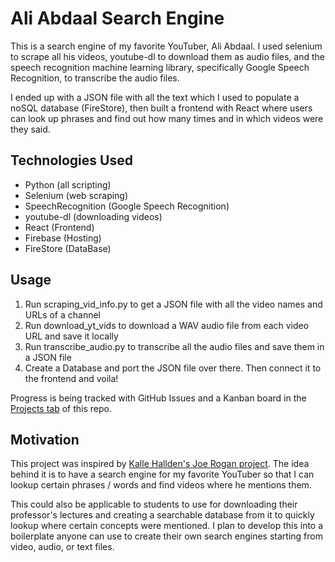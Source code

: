 # Ali Abdaal Search Engine

This is a search engine of my favorite YouTuber, Ali Abdaal. I used selenium to scrape all his videos, youtube-dl to download them as audio files, and the speech recognition machine learning library, specifically Google Speech Recognition, to transcribe the audio files.

I ended up with a JSON file with all the text which I used to populate a noSQL database (FireStore), then built a frontend with React where users can look up phrases and find out how many times and in which videos were they said.

## Technologies Used

- Python (all scripting)
- Selenium (web scraping)
- SpeechRecognition (Google Speech Recognition)
- youtube-dl (downloading videos)
- React (Frontend)
- Firebase (Hosting)
- FireStore (DataBase)

## Usage

1. Run scraping_vid_info.py to get a JSON file with all the video names and URLs of a channel
2. Run download_yt_vids to download a WAV audio file from each video URL and save it locally
3. Run transcribe_audio.py to transcribe all the audio files and save them in a JSON file
4. Create a Database and port the JSON file over there. Then connect it to the frontend and voila!

Progress is being tracked with GitHub Issues and a Kanban board in the [Projects tab](https://github.com/Nutlope/yt-search-engine/projects/1) of this repo.

## Motivation

This project was inspired by [Kalle Hallden's Joe Rogan project](https://www.youtube.com/watch?v=UUnAcrzA0nA&t=7s&ab_channel=KalleHallden). The idea behind it is to have a search engine for my favorite YouTuber so that I can lookup certain phrases / words and find videos where he mentions them.

This could also be applicable to students to use for downloading their professor's lectures and creating a searchable database from it to quickly lookup where certain concepts were mentioned. I plan to develop this into a boilerplate anyone can use to create their own search engines starting from video, audio, or text files.
